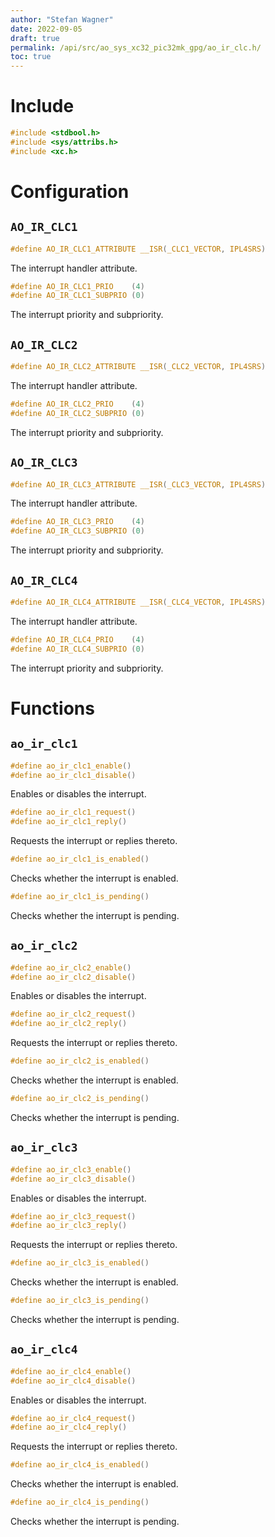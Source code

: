 ```yaml
---
author: "Stefan Wagner"
date: 2022-09-05
draft: true
permalink: /api/src/ao_sys_xc32_pic32mk_gpg/ao_ir_clc.h/
toc: true
---
```


# Include

```c
#include <stdbool.h>
#include <sys/attribs.h>
#include <xc.h>
```

# Configuration

## `AO_IR_CLC1`

```c
#define AO_IR_CLC1_ATTRIBUTE __ISR(_CLC1_VECTOR, IPL4SRS)
```

The interrupt handler attribute.

```c
#define AO_IR_CLC1_PRIO    (4)
#define AO_IR_CLC1_SUBPRIO (0)
```

The interrupt priority and subpriority.

## `AO_IR_CLC2`

```c
#define AO_IR_CLC2_ATTRIBUTE __ISR(_CLC2_VECTOR, IPL4SRS)
```

The interrupt handler attribute.

```c
#define AO_IR_CLC2_PRIO    (4)
#define AO_IR_CLC2_SUBPRIO (0)
```

The interrupt priority and subpriority.

## `AO_IR_CLC3`

```c
#define AO_IR_CLC3_ATTRIBUTE __ISR(_CLC3_VECTOR, IPL4SRS)
```

The interrupt handler attribute.

```c
#define AO_IR_CLC3_PRIO    (4)
#define AO_IR_CLC3_SUBPRIO (0)
```

The interrupt priority and subpriority.

## `AO_IR_CLC4`

```c
#define AO_IR_CLC4_ATTRIBUTE __ISR(_CLC4_VECTOR, IPL4SRS)
```

The interrupt handler attribute.

```c
#define AO_IR_CLC4_PRIO    (4)
#define AO_IR_CLC4_SUBPRIO (0)
```

The interrupt priority and subpriority.

# Functions

## `ao_ir_clc1`

```c
#define ao_ir_clc1_enable()
#define ao_ir_clc1_disable()
```

Enables or disables the interrupt.

```c
#define ao_ir_clc1_request()
#define ao_ir_clc1_reply()
```

Requests the interrupt or replies thereto.

```c
#define ao_ir_clc1_is_enabled()
```

Checks whether the interrupt is enabled.

```c
#define ao_ir_clc1_is_pending()
```

Checks whether the interrupt is pending.

## `ao_ir_clc2`

```c
#define ao_ir_clc2_enable()
#define ao_ir_clc2_disable()
```

Enables or disables the interrupt.

```c
#define ao_ir_clc2_request()
#define ao_ir_clc2_reply()
```

Requests the interrupt or replies thereto.

```c
#define ao_ir_clc2_is_enabled()
```

Checks whether the interrupt is enabled.

```c
#define ao_ir_clc2_is_pending()
```

Checks whether the interrupt is pending.

## `ao_ir_clc3`

```c
#define ao_ir_clc3_enable()
#define ao_ir_clc3_disable()
```

Enables or disables the interrupt.

```c
#define ao_ir_clc3_request()
#define ao_ir_clc3_reply()
```

Requests the interrupt or replies thereto.

```c
#define ao_ir_clc3_is_enabled()
```

Checks whether the interrupt is enabled.

```c
#define ao_ir_clc3_is_pending()
```

Checks whether the interrupt is pending.

## `ao_ir_clc4`

```c
#define ao_ir_clc4_enable()
#define ao_ir_clc4_disable()
```

Enables or disables the interrupt.

```c
#define ao_ir_clc4_request()
#define ao_ir_clc4_reply()
```

Requests the interrupt or replies thereto.

```c
#define ao_ir_clc4_is_enabled()
```

Checks whether the interrupt is enabled.

```c
#define ao_ir_clc4_is_pending()
```

Checks whether the interrupt is pending.
